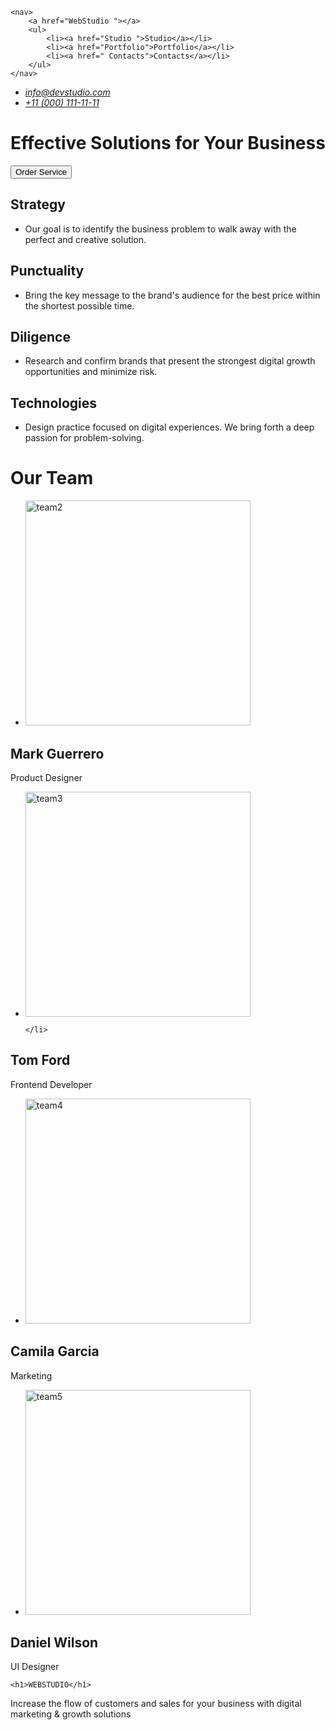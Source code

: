 <!DOCTYPE html>
<html lang="en">

<head>
    <meta charset="UTF-8">
    <meta http-equiv="X-UA-Compatible" content="IE=edge">
    <meta name="viewport" content="width=device-width, initial-scale=1.0">
    <title>Document</title>
</head>
<body>

    <nav>
        <a href="WebStudio "></a>
        <ul>
            <li><a href="Studio ">Studio</a></li>
            <li><a href="Portfolio">Portfolio</a></li>
            <li><a href=" Contacts">Contacts</a></li>
        </ul>
    </nav>

<address>
    <ul>
        <li><a href="mailto:info@devstudio.com">info@devstudio.com</a></li>
        <li><a href="tel:+110001111111">+11 (000) 111-11-11</a></li>
    </ul>
</address>

<h1> Effective Solutions
    for Your Business</h1>
<button>Order Service</button> 

<h2>Strategy</h2>
<ul>
<li>Our goal is to identify the business
problem to walk away with the perfect and creative solution. </li>
</ul>
<h2>Punctuality</h2>
    <ul>
        <li>
            Bring the key message to the brand's audience for the best price within the shortest possible time.
        </li>
    </ul>
    <h2> Diligence</h2> 
    <ul>
        <li>
            Research and confirm brands that present the strongest digital growth opportunities and minimize risk.  
        </li>
    </ul>
    <h2>Technologies</h2>
    <ul>
        <li>
            Design practice focused on digital experiences. We bring forth a deep passion for problem-solving.   
        </li>
    </ul>
    <h1>Our Team</h1>
<ul>
<li>
    <img src="/images/team2.jpg"
    alt="team2"
    width="360"
    height="360"/>
</li>
    
</ul>


<h2>Mark Guerrero</h2>
<p>
    Product Designer
</p>
<ul>
    <li>
        <img src="/images/team3.png"
        alt="team3"
        width="360"
        height="360"/>
        
    </li>
</ul>
  

<h2>Tom Ford</h2>
<p>
    Frontend Developer  
</p>
<ul>
    <li>
        <img src="/images/team4.png"
alt="team4"
width="360"
height="360"/>
    </li>
</ul>


<h2>Camila Garcia</h2>
<p>
    Marketing
</p>
<ul>
    <li>
        <img src="/images/team5.png"
alt="team5"
width="360"
height="360"/>
    </li>
</ul>

<h2> Daniel Wilson</h2>
    <p>
        UI Designer
    </p>


    <h1>WEBSTUDIO</h1>
<p>Increase the flow of customers and sales for your business with digital marketing & growth solutions</p
>

</body>
</html>

  





